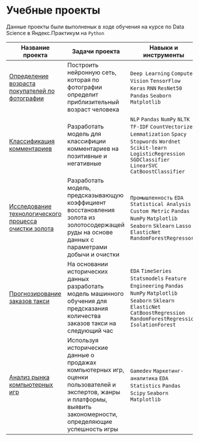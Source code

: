 # Учебные проекты 
Данные проекты были выполненык в ходе обучения на курсе по Data Science в Яндекс.Практикум на `Python`


Название проекта | Задачи проекта |  Навыки и инструменты 
----------------- |--------------- | ---------------- | 
[Определение возраста покупателей по фотографии](https://github.com/zdesia/yandex-study-projects/tree/main/CV%20Age%20By%20Photo) | Построить нейронную сеть, которая по фотографии определит приблизительный возраст человека |  `Deep Learning` `Computer Vision`   `TensorFlow`  `Keras`  `RNN`   `ResNet50` `Pandas` `Seaborn`  `Matplotlib`
[Классификация комментариев](https://github.com/zdesia/yandex-study-projects/tree/main/NLP%20Toxic%20Comments%20Project) | Разработать модель для классифиции комментариев на позитивные и негативные  | `NLP`   `Pandas` `NumPy`  `NLTK`  `TF-IDF`   `CountVectorizer`  `Lemmatization`  `Spacy`   `Stopwords`  `Wordnet` `Scikit-learn`  `LogisticRegression`   `SGDClassifier`   `LinearSVC`   `CatBoostClassifier`  
[Исследование технологического процесса очистки золота](https://github.com/zdesia/yandex-study-projects/tree/main/Aurum%20Recovery%20Project) | Разработать модель, предсказывающую коэффициент восстановления золота из золотосодержащей руды на основе данных с параметрами добычи и очистки |  `Промышленность` `EDA`  `Statistical Analysis` `Custom Metric`  `Pandas`  `NumPy`   `Matplotlib`  `Seaborn`  `Sklearn` `Lasso` `ElasticNet`  `RandomForestRegressor`
[Прогнозирование заказов такси](https://github.com/zdesia/yandex-study-projects/tree/main/Taxi%20Demand%20Time%20Series) | На основании исторических данных разработать модель машинного обучения для предсказания количества заказов такси на следующий час | `EDA`  `TimeSeries`  `Statsmodels`  `Feature Engineering`  `Pandas` `NumPy`  `Matplotlib` `Seaborn`  `Sklearn`  `ElasticNet`  `CatBoostRegression`  `RandomForestRegression`  `IsolationForest`
[Анализ рынка компьютерных игр](https://github.com/zdesia/yandex-study-projects/tree/main/Games%20Market%20Analysis) | Используя исторические данные о продажах компьютерных игр, оценки пользователей и экспертов, жанры и платформы, выявить закономерности, определяющие успешность игры  | `Gamedev`  `Маркетинг-аналитика`   `EDA`  `Statistics`  `Pandas` `Scipy` `Seaborn`  `Matplotlib`
